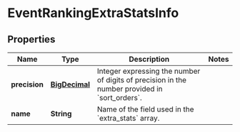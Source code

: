 
# EventRankingExtraStatsInfo

## Properties
Name | Type | Description | Notes
------------ | ------------- | ------------- | -------------
**precision** | [**BigDecimal**](BigDecimal.md) | Integer expressing the number of digits of precision in the number provided in &#x60;sort_orders&#x60;. | 
**name** | **String** | Name of the field used in the &#x60;extra_stats&#x60; array. | 



